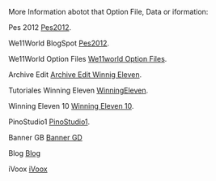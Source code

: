 More Information abotot that Option File, Data or iformation:

Pes 2012 [Pes2012](http://www.we11world.pinostudio1.com/).

We11World BlogSpot [Pes2012](http://we11world.blogspot.com.co/).

We11World Option Files [We11world Option Files](http://we11world.pinostudio1.com/archive/index.php?forum-2.html/).

Archive Edit [Archive Edit Winnig Eleven](http://we11world.pinostudio1.com/archive/index.php?forum-3.html/).

Tutoriales Winning Eleven [WinningEleven](http://we11world.pinostudio1.com/archive/index.php?forum-4.html/).

Winning Eleven 10 [Winning Eleven 10](http://www.tauro.pinostudio1.com/winningeleven10/).

PinoStudio1 [PinoStudio1](http://pinostudio1.com/archive/index.php).

Banner GB [Banner GD](http://www.tauro.pinostudio1.com/banner-gd/login.php)

Blog [Blog](http://diegopino.blogspot.com.co)

iVoox [iVoox](http://co.ivoox.com/es/pinostudio_aj_8911016_1.html)


